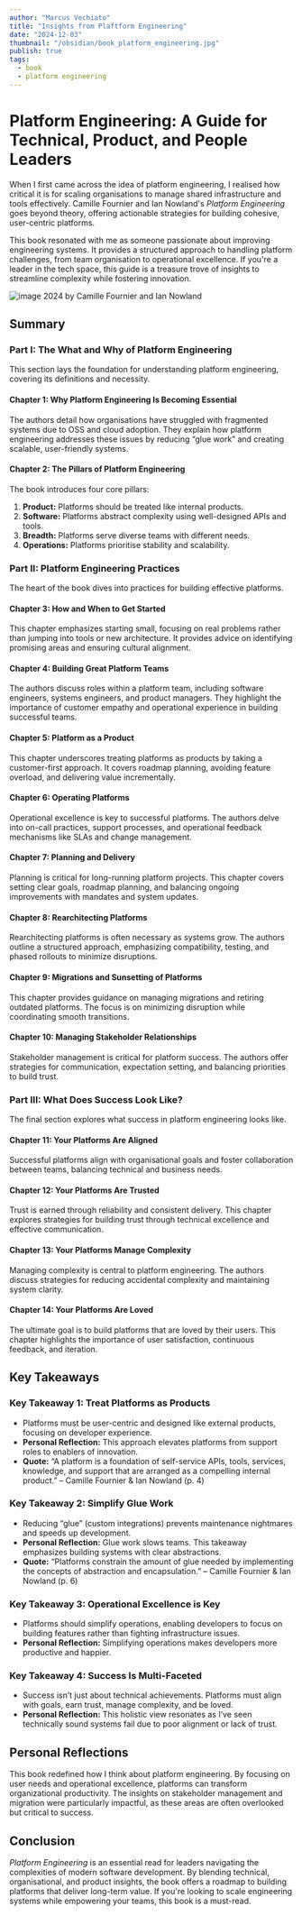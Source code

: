 ```yaml
---
author: "Marcus Vechiato"
title: "Insights from Plaftform Engineering"
date: "2024-12-03"
thumbnail: "/obsidian/book_platform_engineering.jpg"
publish: true
tags:
  - book
  - platform engineering
--- 
```


# **Platform Engineering: A Guide for Technical, Product, and People Leaders**

When I first came across the idea of platform engineering, I realised how critical it is for scaling organisations to manage shared infrastructure and tools effectively. Camille Fournier and Ian Nowland's _Platform Engineering_ goes beyond theory, offering actionable strategies for building cohesive, user-centric platforms.

This book resonated with me as someone passionate about improving engineering systems. It provides a structured approach to handling platform challenges, from team organisation to operational excellence. If you're a leader in the tech space, this guide is a treasure trove of insights to streamline complexity while fostering innovation.

![image](/obsidian/book_platform_engineering.jpg)
2024 by Camille Fournier and Ian Nowland

## **Summary**

### **Part I: The What and Why of Platform Engineering**

This section lays the foundation for understanding platform engineering, covering its definitions and necessity.

#### **Chapter 1: Why Platform Engineering Is Becoming Essential**

The authors detail how organisations have struggled with fragmented systems due to OSS and cloud adoption. They explain how platform engineering addresses these issues by reducing “glue work” and creating scalable, user-friendly systems.

#### **Chapter 2: The Pillars of Platform Engineering**

The book introduces four core pillars:

1. **Product:** Platforms should be treated like internal products.
2. **Software:** Platforms abstract complexity using well-designed APIs and tools.
3. **Breadth:** Platforms serve diverse teams with different needs.
4. **Operations:** Platforms prioritise stability and scalability.

### **Part II: Platform Engineering Practices**

The heart of the book dives into practices for building effective platforms.

#### **Chapter 3: How and When to Get Started**

This chapter emphasizes starting small, focusing on real problems rather than jumping into tools or new architecture. It provides advice on identifying promising areas and ensuring cultural alignment.

#### **Chapter 4: Building Great Platform Teams**

The authors discuss roles within a platform team, including software engineers, systems engineers, and product managers. They highlight the importance of customer empathy and operational experience in building successful teams.

#### **Chapter 5: Platform as a Product**

This chapter underscores treating platforms as products by taking a customer-first approach. It covers roadmap planning, avoiding feature overload, and delivering value incrementally.

#### **Chapter 6: Operating Platforms**

Operational excellence is key to successful platforms. The authors delve into on-call practices, support processes, and operational feedback mechanisms like SLAs and change management.

#### **Chapter 7: Planning and Delivery**

Planning is critical for long-running platform projects. This chapter covers setting clear goals, roadmap planning, and balancing ongoing improvements with mandates and system updates.

#### **Chapter 8: Rearchitecting Platforms**

Rearchitecting platforms is often necessary as systems grow. The authors outline a structured approach, emphasizing compatibility, testing, and phased rollouts to minimize disruptions.

#### **Chapter 9: Migrations and Sunsetting of Platforms**

This chapter provides guidance on managing migrations and retiring outdated platforms. The focus is on minimizing disruption while coordinating smooth transitions.

#### **Chapter 10: Managing Stakeholder Relationships**

Stakeholder management is critical for platform success. The authors offer strategies for communication, expectation setting, and balancing priorities to build trust.

### **Part III: What Does Success Look Like?**

The final section explores what success in platform engineering looks like.

#### **Chapter 11: Your Platforms Are Aligned**

Successful platforms align with organisational goals and foster collaboration between teams, balancing technical and business needs.

#### **Chapter 12: Your Platforms Are Trusted**

Trust is earned through reliability and consistent delivery. This chapter explores strategies for building trust through technical excellence and effective communication.

#### **Chapter 13: Your Platforms Manage Complexity**

Managing complexity is central to platform engineering. The authors discuss strategies for reducing accidental complexity and maintaining system clarity.

#### **Chapter 14: Your Platforms Are Loved**

The ultimate goal is to build platforms that are loved by their users. This chapter highlights the importance of user satisfaction, continuous feedback, and iteration.

## **Key Takeaways**

### **Key Takeaway 1: Treat Platforms as Products**

- Platforms must be user-centric and designed like external products, focusing on developer experience.
- **Personal Reflection:** This approach elevates platforms from support roles to enablers of innovation.
- **Quote:** “A platform is a foundation of self-service APIs, tools, services, knowledge, and support that are arranged as a compelling internal product.” – Camille Fournier & Ian Nowland (p. 4)

### **Key Takeaway 2: Simplify Glue Work**

- Reducing “glue” (custom integrations) prevents maintenance nightmares and speeds up development.
- **Personal Reflection:** Glue work slows teams. This takeaway emphasizes building systems with clear abstractions.
- **Quote:** “Platforms constrain the amount of glue needed by implementing the concepts of abstraction and encapsulation.” – Camille Fournier & Ian Nowland (p. 6)

### **Key Takeaway 3: Operational Excellence is Key**

- Platforms should simplify operations, enabling developers to focus on building features rather than fighting infrastructure issues.
- **Personal Reflection:** Simplifying operations makes developers more productive and happier.

### **Key Takeaway 4: Success Is Multi-Faceted**

- Success isn’t just about technical achievements. Platforms must align with goals, earn trust, manage complexity, and be loved.
- **Personal Reflection:** This holistic view resonates as I’ve seen technically sound systems fail due to poor alignment or lack of trust.

## **Personal Reflections**

This book redefined how I think about platform engineering. By focusing on user needs and operational excellence, platforms can transform organizational productivity. The insights on stakeholder management and migration were particularly impactful, as these areas are often overlooked but critical to success.

## **Conclusion**

_Platform Engineering_ is an essential read for leaders navigating the complexities of modern software development. By blending technical, organisational, and product insights, the book offers a roadmap to building platforms that deliver long-term value. If you're looking to scale engineering systems while empowering your teams, this book is a must-read.